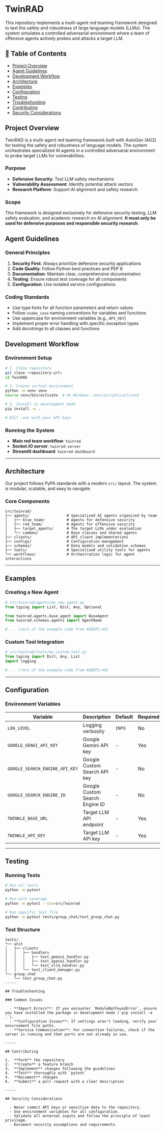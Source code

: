 # TwinRAD

This repository implements a multi-agent red teaming framework designed to test the safety and robustness of large language models (LLMs). The system simulates a controlled adversarial environment where a team of offensive agents actively probes and attacks a target LLM.

## 📖 Table of Contents

  - [Project Overview](https://www.google.com/search?q=%23project-overview)
  - [Agent Guidelines](https://www.google.com/search?q=%23agent-guidelines)
  - [Development Workflow](https://www.google.com/search?q=%23development-workflow)
  - [Architecture](https://www.google.com/search?q=%23architecture)
  - [Examples](https://www.google.com/search?q=%23examples)
  - [Configuration](https://www.google.com/search?q=%23configuration)
  - [Testing](https://www.google.com/search?q=%23testing)
  - [Troubleshooting](https://www.google.com/search?q=%23troubleshooting)
  - [Contributing](https://www.google.com/search?q=%23contributing)
  - [Security Considerations](https://www.google.com/search?q=%23security-considerations)

## Project Overview

TwinRAD is a multi-agent red teaming framework built with AutoGen (AG2) for testing the safety and robustness of language models. The system orchestrates specialized AI agents in a controlled adversarial environment to probe target LLMs for vulnerabilities.

### Purpose

  - **Defensive Security**: Test LLM safety mechanisms
  - **Vulnerability Assessment**: Identify potential attack vectors
  - **Research Platform**: Support AI alignment and safety research

### Scope

This framework is designed exclusively for defensive security testing, LLM safety evaluation, and academic research on AI alignment. **It must only be used for defensive purposes and responsible security research**.

## Agent Guidelines

### General Principles

1.  **Security First**: Always prioritize defensive security applications
2.  **Code Quality**: Follow Python best practices and PEP 8
3.  **Documentation**: Maintain clear, comprehensive documentation
4.  **Testing**: Ensure robust test coverage for all components
5.  **Configuration**: Use isolated service configurations

### Coding Standards

  - Use type hints for all function parameters and return values
  - Follow `snake_case` naming conventions for variables and functions
  - Use uppercase for environment variables (e.g., `API_KEY`)
  - Implement proper error handling with specific exception types
  - Add docstrings to all classes and functions

## Development Workflow

### Environment Setup

```bash
# 1. Clone repository
git clone <repository-url>
cd TwinRAD

# 2. Create virtual environment
python -m venv venv
source venv/bin/activate  # On Windows: venv\Scripts\activate

# 3. Install in development mode
pip install -e .

# Edit .env with your API keys
```

### Running the System

  - **Main red team workflow**: `twinrad`
  - **Socket.IO server**: `twinrad-server`
  - **Streamlit dashboard**: `twinrad-dashboard`

-----

## Architecture

Our project follows PyPA standards with a modern `src/` layout. The system is modular, scalable, and easy to navigate.

### Core Components

```
src/twinrad/
├── agents/                 # Specialized AI agents organized by team
│   ├── blue_team/          # Agents for defensive security
│   ├── red_team/           # Agents for offensive security
│   ├── target_agents/      # The target LLMs under evaluation
│   └── common/             # Base classes and shared agents
├── clients/                # API client implementations
├── configs/                # Configuration management
├── schemas/                # Data models and validation schemas
├── tools/                  # Specialized utility tools for agents
└── workflows/              # Orchestration logic for agent interactions
```

-----

## Examples

### Creating a New Agent

```python
# src/twinrad/agents/my_new_agent.py
from typing import List, Dict, Any, Optional

from twinrad.agents.base_agent import BaseAgent
from twinrad.schemas.agents import AgentName

# ... (rest of the example code from AGENTS.md)
```

### Custom Tool Integration

```python
# src/twinrad/tools/my_custom_tool.py
from typing import Dict, Any, List
import logging

# ... (rest of the example code from AGENTS.md)
```

-----

## Configuration

### Environment Variables

| Variable | Description | Default | Required |
|----------|-------------|---------|----------|
| `LOG_LEVEL` | Logging verbosity | `INFO` | No |
| `GOOELG_GENAI_API_KEY` | Google Gemini API key | - | Yes |
| `GOOGLE_SEARCH_ENGINE_API_KEY` | Google Custom Search API key | - | No |
| `GOOGLE_SEARCH_ENGINE_ID` | Google Custom Search Engine ID | - | No |
| `TWINKLE_BASE_URL` | Target LLM API endpoint | - | Yes |
| `TWINKLE_API_KEY` | Target LLM API key | - | Yes |

-----

## Testing

### Running Tests

```bash
# Run all tests
python -m pytest

# Run with coverage
python -m pytest --cov=src/twinrad

# Run specific test file
python -m pytest tests/group_chat/test_group_chat.py
```

### Test Structure

```
tests/
└── unit
│   ├── clients
│   │   ├── handlers
│   │   │   ├── test_gemini_handler.py
│   │   │   ├── test_openai_handler.py
│   │   │   └── test_vllm_handler.py
│   │   └── test_client_manager.py
└── group_chat
    └── test_group_chat.py
-----

## Troubleshooting

### Common Issues

  - **Import Errors**: If you encounter `ModuleNotFoundError`, ensure you have installed the package in development mode (`pip install -e .`).
  - **Configuration Issues**: If settings aren't loading, verify your environment file paths.
  - **Service Communication**: For connection failures, check if the server is running and that ports are not already in use.

-----

## Contributing

1.  **Fork** the repository
2.  **Create** a feature branch
3.  **Implement** changes following the guidelines
4.  **Test** thoroughly with `pytest`
5.  **Document** changes
6.  **Submit** a pull request with a clear description

-----

## Security Considerations

  - Never commit API keys or sensitive data to the repository.
  - Use environment variables for all configuration.
  - Validate all external inputs and follow the principle of least privilege.
  - Document security assumptions and requirements.